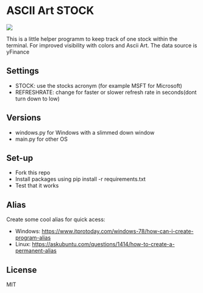 # ASCII Art STOCK
<img src="https://github.com/Terrontheone/AsciiStock/blob/4d31d2564abc29617af01de5f72251f8d8ed4425/Media/stocksdemo.PNG">


This is a little helper programm to keep track of one stock within the terminal. For improved visibility with colors and Ascii Art.
The data source is yFinance 


## Settings

- STOCK: use the stocks acronym (for example MSFT for Microsoft)
- REFRESHRATE: change for faster or slower refresh rate in seconds(dont turn down to low)

## Versions
- windows.py for Windows with a slimmed down window
- main.py for other OS

## Set-up
- Fork this repo
- Install packages using pip install -r requirements.txt
- Test that it works 

## Alias
Create some cool alias for quick acess:
- Windows: https://www.itprotoday.com/windows-78/how-can-i-create-program-alias
- Linux: https://askubuntu.com/questions/1414/how-to-create-a-permanent-alias

## License
MIT
